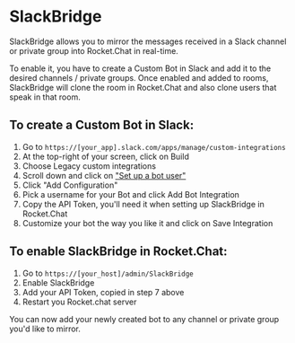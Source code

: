 # SlackBridge

SlackBridge allows you to mirror the messages received in a Slack channel or private group into Rocket.Chat in real-time.

To enable it, you have to create a Custom Bot in Slack and add it to the desired channels / private groups.
Once enabled and added to rooms, SlackBridge will clone the room in Rocket.Chat and also clone users that speak in that room.

## To create a Custom Bot in Slack:

1. Go to `https://[your_app].slack.com/apps/manage/custom-integrations`
2. At the top-right of your screen, click on Build
3. Choose Legacy custom integrations
4. Scroll down and click on ["Set up a bot user"](https://my.slack.com/apps/A0F7YS25R-bots)
5. Click "Add Configuration"
6. Pick a username for your Bot and click Add Bot Integration
7. Copy the API Token, you'll need it when setting up SlackBridge in Rocket.Chat
8. Customize your bot the way you like it and click on Save Integration

## To enable SlackBridge in Rocket.Chat:

1. Go to `https://[your_host]/admin/SlackBridge`
2. Enable SlackBridge
3. Add your API Token, copied in step 7 above
4. Restart you Rocket.chat server

You can now add your newly created bot to any channel or private group you'd like to mirror.
